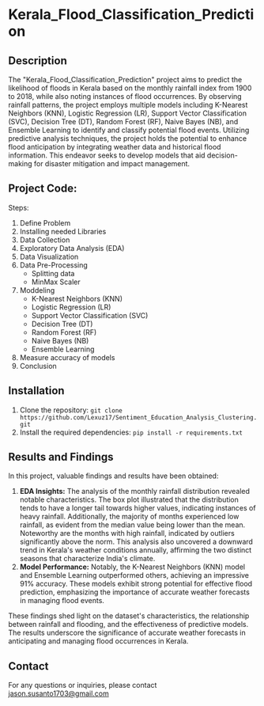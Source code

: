 # Kerala_Flood_Classification_Prediction

## **Description**
The "Kerala_Flood_Classification_Prediction" project aims to predict the likelihood of floods in Kerala based on the monthly rainfall index from 1900 to 2018, while also noting instances of flood occurrences. By observing rainfall patterns, the project employs multiple models including K-Nearest Neighbors (KNN), Logistic Regression (LR), Support Vector Classification (SVC), Decision Tree (DT), Random Forest (RF), Naive Bayes (NB), and Ensemble Learning to identify and classify potential flood events. Utilizing predictive analysis techniques, the project holds the potential to enhance flood anticipation by integrating weather data and historical flood information. This endeavor seeks to develop models that aid decision-making for disaster mitigation and impact management.

## **Project Code:**
Steps:
1. Define Problem
2. Installing needed Libraries
3. Data Collection
4. Exploratory Data Analysis (EDA)
5. Data Visualization
6. Data Pre-Processing
   - Splitting data
   - MinMax Scaler
7. Moddeling
    - K-Nearest Neighbors (KNN)
    - Logistic Regression (LR)
    - Support Vector Classification (SVC)
    - Decision Tree (DT)
    - Random Forest (RF)
    - Naive Bayes (NB)
    - Ensemble Learning
8. Measure accuracy of models
9. Conclusion

## **Installation**
1. Clone the repository: `git clone https://github.com/Lexuz17/Sentiment_Education_Analysis_Clustering.git`
2. Install the required dependencies: `pip install -r requirements.txt`

## **Results and Findings**

In this project, valuable findings and results have been obtained:
1. **EDA Insights:** The analysis of the monthly rainfall distribution revealed notable characteristics. The box plot illustrated that the distribution tends to have a longer tail towards higher values, indicating instances of heavy rainfall. Additionally, the majority of months experienced low rainfall, as evident from the median value being lower than the mean. Noteworthy are the months with high rainfall, indicated by outliers significantly above the norm. This analysis also uncovered a downward trend in Kerala's weather conditions annually, affirming the two distinct seasons that characterize India's climate.
2. **Model Performance:** Notably, the K-Nearest Neighbors (KNN) model and Ensemble Learning outperformed others, achieving an impressive 91% accuracy. These models exhibit strong potential for effective flood prediction, emphasizing the importance of accurate weather forecasts in managing flood events.

These findings shed light on the dataset's characteristics, the relationship between rainfall and flooding, and the effectiveness of predictive models. The results underscore the significance of accurate weather forecasts in anticipating and managing flood occurrences in Kerala.

## Contact
For any questions or inquiries, please contact jason.susanto1703@gmail.com
